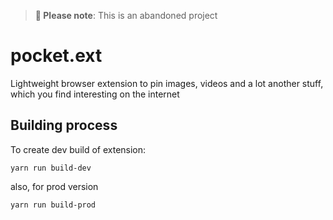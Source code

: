 > **🚧 Please note**: This is an abandoned project
# pocket.ext
Lightweight browser extension to pin images, videos and a lot another stuff, which you find interesting on the internet

## Building process

To create dev build of extension:
```
yarn run build-dev
```
also, for prod version
```
yarn run build-prod
```
